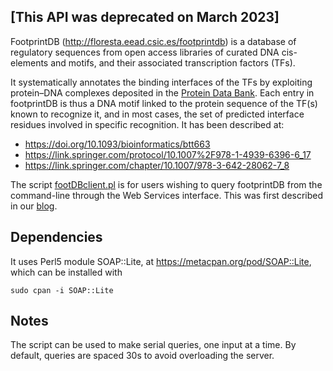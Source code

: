 ## [This API was deprecated on March 2023]

FootprintDB (http://floresta.eead.csic.es/footprintdb) is a database of regulatory sequences from open access libraries of curated DNA cis-elements and motifs, and their associated transcription factors (TFs). 

It systematically annotates the binding interfaces of the TFs by exploiting protein–DNA complexes deposited in the [Protein Data Bank](https://www.rcsb.org). Each entry in footprintDB is thus a DNA motif linked to the protein sequence of the TF(s) known to recognize it, and in most cases, the set of predicted interface residues involved in specific recognition. It has been described at:
* https://doi.org/10.1093/bioinformatics/btt663
* https://link.springer.com/protocol/10.1007%2F978-1-4939-6396-6_17
* https://link.springer.com/chapter/10.1007/978-3-642-28062-7_8

The script [footDBclient.pl](./footDBclient.pl) is for users wishing to query footprintDB from the command-line through the Web Services interface. This was first described in our [blog](https://bioinfoperl.blogspot.pt/2017/10/soap-interface-of-footprintdb.html).

## Dependencies 

It uses Perl5 module SOAP::Lite, at https://metacpan.org/pod/SOAP::Lite, which can be 
installed with 

	sudo cpan -i SOAP::Lite

## Notes

The script can be used to make serial queries, one input at a time. By default, queries are spaced 30s to avoid overloading the server.

